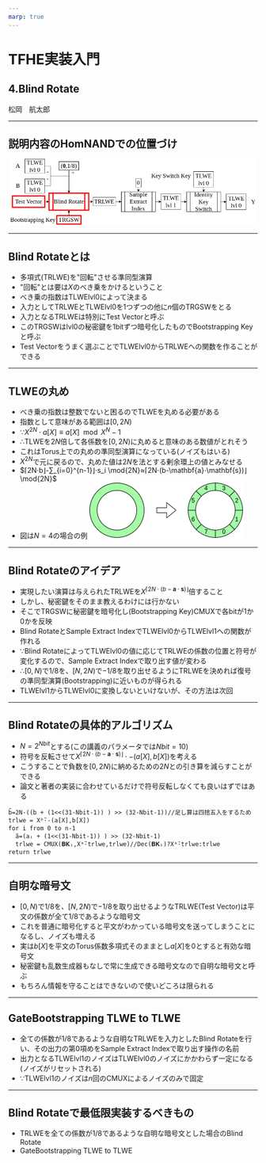 ```yaml
---
marp: true
---
```

<!-- 
theme: default
size: 16:9
paginate: true
footer : ![](../image/ccbysa.png) [licence](https://creativecommons.org/licenses/by-sa/4.0/)
style: |
  h1, h2, h3, h4, h5, header, footer {
        color: white;
    }
  section {
    background-color: #505050;
    color:white
  }
  table{
      color:black
  }
  code{
    color:black
  }
-->

<!-- page_number: true -->

# TFHE実装入門

## 4.Blind Rotate

松岡　航太郎

---

## 説明内容のHomNANDでの位置づけ

![](../image/BlindRotateHomNANDdiagram.png)

---

## Blind Rotateとは

- 多項式(TRLWE)を"回転"させる準同型演算
- "回転"とは要は$X$のべき乗をかけるということ
- べき乗の指数はTLWElvl0によって決まる
- 入力としてTRLWEとTLWElvl0を1つずつの他に$n$個のTRGSWをとる
- 入力となるTRLWEは特別にTest Vectorと呼ぶ
- このTRGSWはlvl0の秘密鍵を1bitずつ暗号化したものでBootstrapping Keyと呼ぶ
- Test Vectorをうまく選ぶことでTLWElvl0からTRLWEへの関数を作ることができる

---

## TLWEの丸め

- べき乗の指数は整数でないと困るのでTLWEを丸める必要がある
- 指数として意味がある範囲は$[0,2N)$
- ∵$X^{2N}⋅a[X]≡a[X] \mod{X^{N}-1}$
- ∴TLWEを$2N$倍して各係数を$[0,2N)$に丸めると意味のある数値がとれそう
- これはTorus上での丸めの準同型演算になっている(ノイズもはいる)
- $X^{2N}$で元に戻るので、丸めた値は$2N$を法とする剰余環上の値とみなせる
- $⌈2N⋅b⌋-∑_{i=0}^{n-1}⌋⋅s_i \mod{2N}≈⌈2N⋅(b-\mathbf{a}⋅\mathbf{s})⌋\mod{2N}$
- 図は$N=4$の場合の例
![w:400px](../image/RotateRound.png)

---

## Blind Rotateのアイデア

- 実現したい演算は与えられたTRLWEを$X^{⌈2N⋅(b-\mathbf{a}⋅\mathbf{s})⌋}$倍すること
- しかし、秘密鍵をそのまま教えるわけには行かない
- そこでTRGSWに秘密鍵を暗号化し(Bootstrapping Key)CMUXで各bitが1か0かを反映
- Blind RotateとSample Extract IndexでTLWElvl0からTLWElvl1への関数が作れる
- ∵Blind RotateによってTLWElvl0の値に応じてTRLWEの係数の位置と符号が変化するので、Sample Extract Indexで取り出す値が変わる
- ∴$[0,N)$で$1/8$を、$[N,2N)$で$-1/8$を取り出せるようにTRLWEを決めれば復号の準同型演算(Bootstrapping)に近いものが得られる
- TLWElvl1からTLWElvl0に変換しないといけないが、その方法は次回

---

## Blind Rotateの具体的アルゴリズム

- $N=2^{Nbit}$とする(この講義のパラメータでは$Nbit=10$)
- 符号を反転させて$X^{⌈2N⋅(b-\mathbf{a}⋅\mathbf{s})⌋}⋅-(a[X],b[X])$を考える
- こうすることで負数を$[0,2N)$に納めるための$2N$との引き算を減らすことができる
- 論文と著者の実装に合わせているだけで符号反転しなくても良いはずではある
```
b̃=2N-((b + (1<<(31-Nbit-1)) ) >> (32-Nbit-1))//足し算は四捨五入をするため
trlwe = Xᵇ̃⋅-(a[X],b[X])
for i from 0 to n-1
  ã=(aᵢ + (1<<(31-Nbit-1)) ) >> (32-Nbit-1)
  trlwe = CMUX(𝐁𝐊ᵢ,Xᵃ̃⋅trlwe,trlwe)//Dec(𝐁𝐊ᵢ)?Xᵃ̄⋅trlwe:trlwe
return trlwe
```

---

## 自明な暗号文

- $[0,N)$で$1/8$を、$[N,2N)$で$-1/8$を取り出せるようなTRLWE(Test Vector)は平文の係数が全て$1/8$であるような暗号文
- これを普通に暗号化すると平文がわかっている暗号文を送ってしまうことになるし、ノイズも増える
- 実は$b[X]$を平文のTorus係数多項式そのままとし$a[X]$を0とすると有効な暗号文
- 秘密鍵も乱数生成器もなしで常に生成できる暗号文なので自明な暗号文と呼ぶ
- もちろん情報を守ることはできないので使いどころは限られる

---

## GateBootstrapping TLWE to TLWE

- 全ての係数が$1/8$であるような自明なTRLWEを入力としたBlind Rotateを行い、その出力の第0項めをSample Extract Indexで取り出す操作の名前
- 出力となるTLWElvl1のノイズはTLWElvl0のノイズにかかわらず一定になる(ノイズがリセットされる)
- ∵TLWElvl1のノイズは$n$回のCMUXによるノイズのみで固定

---

## Blind Rotateで最低限実装するべきもの

- TRLWEを全ての係数が$1/8$であるような自明な暗号文とした場合のBlind Rotate
- GateBootstrapping TLWE to TLWE